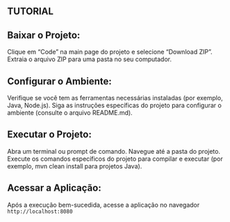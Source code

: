   ## TUTORIAL 
## Baixar o Projeto:

Clique em “Code” na main page do projeto e selecione “Download ZIP”.
Extraia o arquivo ZIP para uma pasta no seu computador.

## Configurar o Ambiente:

Verifique se você tem as ferramentas necessárias instaladas (por exemplo, Java, Node.js).
Siga as instruções específicas do projeto para configurar o ambiente (consulte o arquivo README.md).

## Executar o Projeto:

Abra um terminal ou prompt de comando.
Navegue até a pasta do projeto.
Execute os comandos específicos do projeto para compilar e executar (por exemplo, mvn clean install para projetos Java).

## Acessar a Aplicação:

Após a execução bem-sucedida, acesse a aplicação no navegador `http://localhost:8080`
